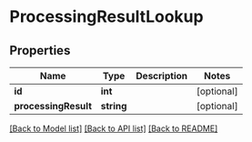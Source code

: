 # ProcessingResultLookup

## Properties
Name | Type | Description | Notes
------------ | ------------- | ------------- | -------------
**id** | **int** |  | [optional] 
**processingResult** | **string** |  | [optional] 

[[Back to Model list]](../../README.md#documentation-for-models) [[Back to API list]](../../README.md#documentation-for-api-endpoints) [[Back to README]](../../README.md)

